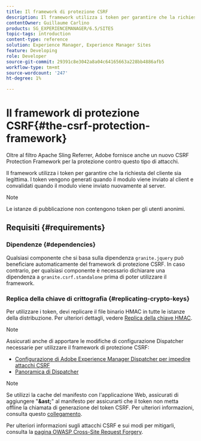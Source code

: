 ```yaml
---
title: Il framework di protezione CSRF
description: Il framework utilizza i token per garantire che la richiesta del cliente sia legittima
contentOwner: Guillaume Carlino
products: SG_EXPERIENCEMANAGER/6.5/SITES
topic-tags: introduction
content-type: reference
solution: Experience Manager, Experience Manager Sites
feature: Developing
role: Developer
source-git-commit: 29391c8e3042a8a04c64165663a228bb4886afb5
workflow-type: tm+mt
source-wordcount: '247'
ht-degree: 1%

---
```


# Il framework di protezione CSRF{#the-csrf-protection-framework}

Oltre al filtro Apache Sling Referrer, Adobe fornisce anche un nuovo CSRF Protection Framework per la protezione contro questo tipo di attacchi.

Il framework utilizza i token per garantire che la richiesta del cliente sia legittima. I token vengono generati quando il modulo viene inviato al client e convalidati quando il modulo viene inviato nuovamente al server.

>[!NOTE]
>
>Le istanze di pubblicazione non contengono token per gli utenti anonimi.

## Requisiti {#requirements}

### Dipendenze {#dependencies}

Qualsiasi componente che si basa sulla dipendenza `granite.jquery` può beneficiare automaticamente del framework di protezione CSRF. In caso contrario, per qualsiasi componente è necessario dichiarare una dipendenza a `granite.csrf.standalone` prima di poter utilizzare il framework.

### Replica della chiave di crittografia {#replicating-crypto-keys}

Per utilizzare i token, devi replicare il file binario HMAC in tutte le istanze della distribuzione. Per ulteriori dettagli, vedere [Replica della chiave HMAC](/help/sites-administering/encapsulated-token.md#replicating-the-hmac-key).

>[!NOTE]
>
>Assicurati anche di apportare le modifiche di configurazione Dispatcher necessarie per utilizzare il framework di protezione CSRF:
>
>* [Configurazione di Adobe Experience Manager Dispatcher per impedire attacchi CSRF](https://experienceleague.adobe.com/en/docs/experience-manager-dispatcher/using/configuring/configuring-dispatcher-to-prevent-csrf)
>* [Panoramica di Dispatcher](https://experienceleague.adobe.com/it/docs/experience-manager-dispatcher/using/dispatcher)

>[!NOTE]
>
>Se utilizzi la cache del manifesto con l&#39;applicazione Web, assicurati di aggiungere &quot;**&amp;ast;**&quot; al manifesto per assicurarti che il token non metta offline la chiamata di generazione del token CSRF. Per ulteriori informazioni, consulta questo [collegamento](https://www.w3.org/TR/offline-webapps/).
>
Per ulteriori informazioni sugli attacchi CSRF e sui modi per mitigarli, consulta la [pagina OWASP Cross-Site Request Forgery](https://owasp.org/www-community/attacks/csrf).

